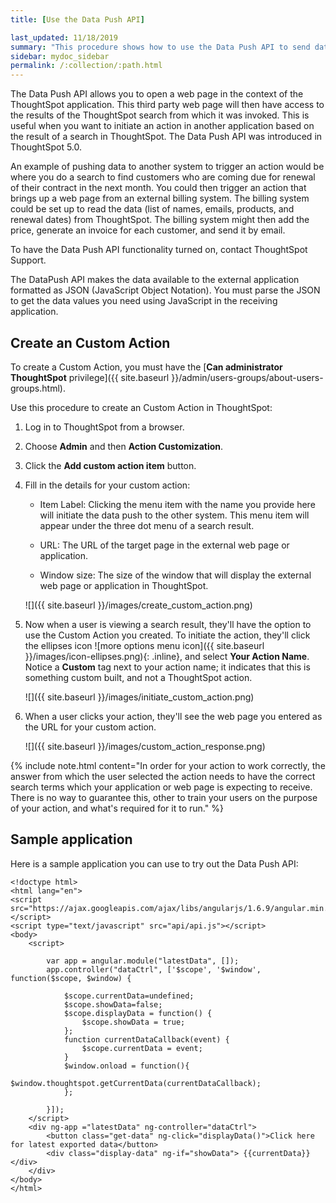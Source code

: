 ```yaml
---
title: [Use the Data Push API]

last_updated: 11/18/2019
summary: "This procedure shows how to use the Data Push API to send data from ThoughtSpot to another application."
sidebar: mydoc_sidebar
permalink: /:collection/:path.html
---
```

The Data Push API allows you to open a web page in the context of the ThoughtSpot application. This third party web page will then have access to the results of the ThoughtSpot search from which it was invoked. This is useful when you want to initiate an action in another application based on the result of a search in ThoughtSpot. The Data Push API was introduced in ThoughtSpot 5.0.

An example of pushing data to another system to trigger an action would be where you do a search to find customers who are coming due for renewal of their contract in the next month. You could then trigger an action that brings up a web page from an external billing system. The billing system could be set up to read the data (list of names, emails, products, and renewal dates) from ThoughtSpot. The billing system might then add the price, generate an invoice for each customer, and send it by email.

To have the Data Push API functionality turned on, contact ThoughtSpot Support.

The DataPush API makes the data available to the external application formatted as JSON (JavaScript Object Notation). You must parse the JSON to get the data values you need using JavaScript in the receiving application.

## Create an Custom Action

To create a Custom Action, you must have the [**Can administrator ThoughtSpot** privilege]({{ site.baseurl }}/admin/users-groups/about-users-groups.html).

Use this procedure to create an Custom Action in ThoughtSpot:

1. Log in to ThoughtSpot from a browser.

2. Choose **Admin** and then **Action Customization**.

3. Click the **Add custom action item** button.

4. Fill in the details for your custom action:

   * Item Label: Clicking the menu item with the name you provide here will initiate the data push to the other system. This menu item will appear under the three dot menu of a search result.

   * URL: The URL of the target page in the external web page or application.

   * Window size: The size of the window that will display the external web page or application in ThoughtSpot.

   ![]({{ site.baseurl }}/images/create_custom_action.png)

5. Now when a user is viewing a search result, they'll have the option to use the Custom Action you created. To initiate the action, they'll click the ellipses icon
![more options menu icon]({{ site.baseurl }}/images/icon-ellipses.png){: .inline}, and select **Your Action Name**. Notice a **Custom** tag next to your action name; it indicates that this is something custom built, and not a ThoughtSpot action.

   ![]({{ site.baseurl }}/images/initiate_custom_action.png)

6. When a user clicks your action, they'll see the web page you entered as the URL for your custom action.

   ![]({{ site.baseurl }}/images/custom_action_response.png)

{% include note.html content="In order for your action to work correctly, the answer from which the user selected the action needs to have the correct search terms which your application or web page is expecting to receive. There is no way to guarantee this, other to train your users on the purpose of your action, and what's required for it to run." %}

## Sample application

Here is a sample application you can use to try out the Data Push API:

```
<!doctype html>
<html lang="en">
<script src="https://ajax.googleapis.com/ajax/libs/angularjs/1.6.9/angular.min.js"></script>
<script type="text/javascript" src="api/api.js"></script>
<body>
    <script>

        var app = angular.module("latestData", []);
        app.controller("dataCtrl", ['$scope', '$window', function($scope, $window) {

            $scope.currentData=undefined;
            $scope.showData=false;
            $scope.displayData = function() {
                $scope.showData = true;
            };
            function currentDataCallback(event) {
                $scope.currentData = event;
            }
            $window.onload = function(){
                $window.thoughtspot.getCurrentData(currentDataCallback);
            };

        }]);
    </script>
    <div ng-app ="latestData" ng-controller="dataCtrl">
        <button class="get-data" ng-click="displayData()">Click here for latest exported data</button>
        <div class="display-data" ng-if="showData"> {{currentData}}</div>
    </div>
</body>
</html>

```
